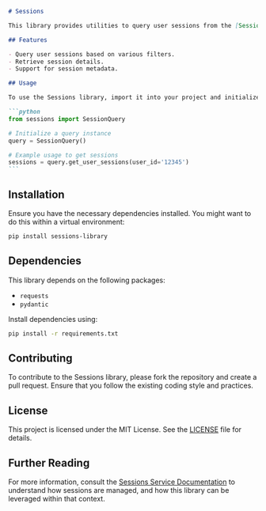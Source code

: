 ````markdown
# Sessions

This library provides utilities to query user sessions from the [Sessions Service](../../../../apps/services/sessions/README.md).

## Features

- Query user sessions based on various filters.
- Retrieve session details.
- Support for session metadata.

## Usage

To use the Sessions library, import it into your project and initialize as needed. Here's a basic example:

```python
from sessions import SessionQuery

# Initialize a query instance
query = SessionQuery()

# Example usage to get sessions
sessions = query.get_user_sessions(user_id='12345')
```
````

## Installation

Ensure you have the necessary dependencies installed. You might want to do this within a virtual environment:

```bash
pip install sessions-library
```

## Dependencies

This library depends on the following packages:

- `requests`
- `pydantic`

Install dependencies using:

```bash
pip install -r requirements.txt
```

## Contributing

To contribute to the Sessions library, please fork the repository and create a pull request. Ensure that you follow the existing coding style and practices.

## License

This project is licensed under the MIT License. See the [LICENSE](LICENSE) file for details.

## Further Reading

For more information, consult the [Sessions Service Documentation](../../../../apps/services/sessions/README.md) to understand how sessions are managed, and how this library can be leveraged within that context.

```

```
